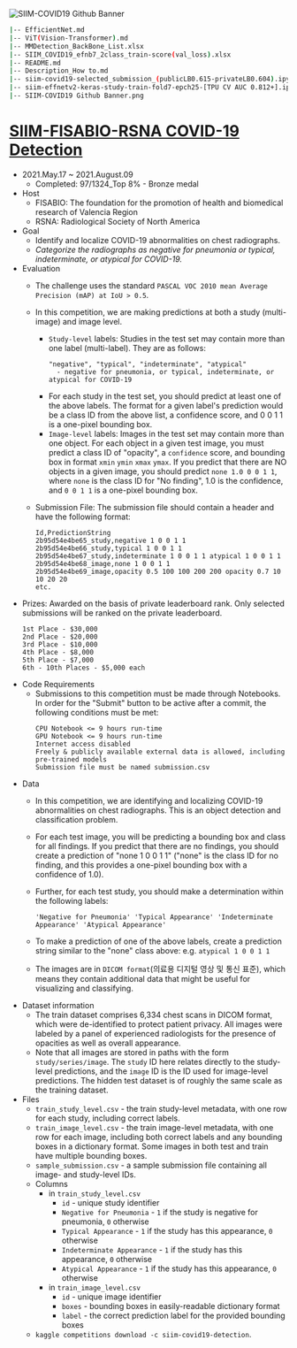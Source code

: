![SIIM-COVID19 Github Banner](https://user-images.githubusercontent.com/58493928/128546381-97883f11-a61a-411e-8497-3471d0aed890.png)

```bash
|-- EfficientNet.md
|-- ViT(Vision-Transformer).md
|-- MMDetection_BackBone_List.xlsx
|-- SIIM_COVID19_efnb7_2class_train-score(val_loss).xlsx
|-- README.md
|-- Description_How to.md
|-- siim-covid19-selected_submission_(publicLB0.615-privateLB0.604).ipynb
|-- siim-effnetv2-keras-study-train-fold7-epch25-[TPU CV AUC 0.812+].ipynb
|-- SIIM-COVID19 Github Banner.png
```

# [SIIM-FISABIO-RSNA COVID-19 Detection](https://www.kaggle.com/c/siim-covid19-detection/overview)
- 2021.May.17 ~ 2021.August.09
  - Completed: 97/1324_Top 8% - Bronze medal
- Host
  - FISABIO: The foundation for the promotion of health and biomedical research of Valencia Region
  - RSNA: Radiological Society of North America
- Goal
  - Identify and localize COVID-19 abnormalities on chest radiographs.
  - *Categorize the radiographs as negative for pneumonia or typical, indeterminate, or atypical for COVID-19.* 
- Evaluation
  - The challenge uses the standard `PASCAL VOC 2010 mean Average Precision (mAP) at IoU > 0.5`. 
  - In this competition, we are making predictions at both a study (multi-image) and image level.
    - `Study-level` labels: Studies in the test set may contain more than one label (multi-label). They are as follows:
        ```
        "negative", "typical", "indeterminate", "atypical" 
          - negative for pneumonia, or typical, indeterminate, or atypical for COVID-19
        ```
    - For each study in the test set, you should predict at least one of the above labels. The format for a given label's prediction would be a class ID from the above list, a confidence score, and 0 0 1 1 is a one-pixel bounding box.
    - `Image-level` labels: Images in the test set may contain more than one object. For each object in a given test image, you must predict a class ID of "opacity", a `confidence` score, and bounding box in format `xmin` `ymin` `xmax` `ymax`. If you predict that there are NO objects in a given image, you should predict `none 1.0 0 0 1 1`, where `none` is the class ID for "No finding", 1.0 is the confidence, and `0 0 1 1` is a one-pixel bounding box.

  - Submission File: The submission file should contain a header and have the following format:
    ```
    Id,PredictionString
    2b95d54e4be65_study,negative 1 0 0 1 1
    2b95d54e4be66_study,typical 1 0 0 1 1
    2b95d54e4be67_study,indeterminate 1 0 0 1 1 atypical 1 0 0 1 1
    2b95d54e4be68_image,none 1 0 0 1 1
    2b95d54e4be69_image,opacity 0.5 100 100 200 200 opacity 0.7 10 10 20 20
    etc.
    ```
- Prizes: Awarded on the basis of private leaderboard rank. Only selected submissions will be ranked on the private leaderboard.
    ```
    1st Place - $30,000
    2nd Place - $20,000
    3rd Place - $10,000
    4th Place - $8,000
    5th Place - $7,000
    6th - 10th Places - $5,000 each
    ```
- Code Requirements
  - Submissions to this competition must be made through Notebooks. In order for the "Submit" button to be active after a commit, the following conditions must be met:
    ```
    CPU Notebook <= 9 hours run-time
    GPU Notebook <= 9 hours run-time
    Internet access disabled
    Freely & publicly available external data is allowed, including pre-trained models
    Submission file must be named submission.csv
    ```
- Data
  - In this competition, we are identifying and localizing COVID-19 abnormalities on chest radiographs. This is an object detection and classification problem.

  - For each test image, you will be predicting a bounding box and class for all findings. If you predict that there are no findings, you should create a prediction of "none 1 0 0 1 1" ("none" is the class ID for no finding, and this provides a one-pixel bounding box with a confidence of 1.0).

  - Further, for each test study, you should make a determination within the following labels:
    ```
    'Negative for Pneumonia' 'Typical Appearance' 'Indeterminate Appearance' 'Atypical Appearance'
    ```
  - To make a prediction of one of the above labels, create a prediction string similar to the "none" class above: e.g. `atypical 1 0 0 1 1`
  - The images are in `DICOM format`(의료용 디지털 영상 및 통신 표준), which means they contain additional data that might be useful for visualizing and classifying.
- Dataset information
  - The train dataset comprises 6,334 chest scans in DICOM format, which were de-identified to protect patient privacy. All images were labeled by a panel of experienced radiologists for the presence of opacities as well as overall appearance.
  - Note that all images are stored in paths with the form `study/series/image`. The `study` ID here relates directly to the study-level predictions, and the `image` ID is the ID used for image-level predictions. The hidden test dataset is of roughly the same scale as the training dataset.
- Files
    - `train_study_level.csv` - the train study-level metadata, with one row for each study, including correct labels.
    - `train_image_level.csv` - the train image-level metadata, with one row for each image, including both correct labels and any bounding boxes in a dictionary format. Some images in both test and train have multiple bounding boxes.
    - `sample_submission.csv` - a sample submission file containing all image- and study-level IDs.
  - Columns 
    - in `train_study_level.csv`
      - `id` - unique study identifier
      - `Negative for Pneumonia` - `1` if the study is negative for pneumonia, `0` otherwise
      - `Typical Appearance` - `1` if the study has this appearance, `0` otherwise
      - `Indeterminate Appearance`  - `1` if the study has this appearance, `0` otherwise
      - `Atypical Appearance`  - `1` if the study has this appearance, `0` otherwise
    - in `train_image_level.csv`
      - `id` - unique image identifier
      - `boxes` - bounding boxes in easily-readable dictionary format
      - `label` - the correct prediction label for the provided bounding boxes
  - `kaggle competitions download -c siim-covid19-detection`.